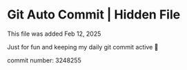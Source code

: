 # Git Auto Commit | Hidden File

This file was added Feb 12, 2025

Just for fun and keeping my daily git commit active 🤪

commit number: 3248255
